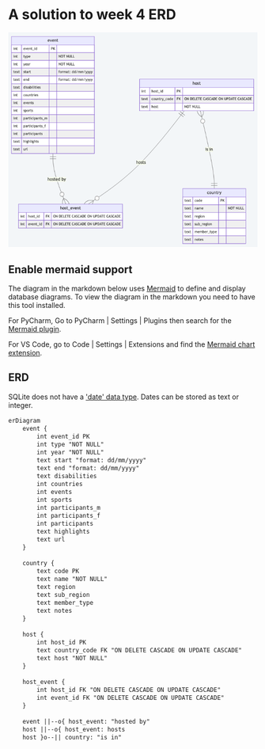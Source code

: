 # A solution to week 4 ERD

![tutorial4_erd.png](tutorial4_erd.png)

## Enable mermaid support

The diagram in the markdown below uses [Mermaid](https://mermaid.js.org/syntax/entityRelationshipDiagram.html) to define
and display database diagrams. To view the diagram in the markdown you need to have this tool installed.

For PyCharm, Go to PyCharm | Settings | Plugins then search for
the [Mermaid plugin](https://plugins.jetbrains.com/plugin/20146-mermaid).

For VS Code, go to Code | Settings | Extensions and find
the [Mermaid chart extension](https://marketplace.visualstudio.com/publishers/MermaidChart).

## ERD

SQLite does not have a ['date' data type](https://www.sqlite.org/lang_datefunc.html). Dates can be stored as text or
integer.

```mermaid
erDiagram
    event {
        int event_id PK
        int type "NOT NULL"
        int year "NOT NULL"
        text start "format: dd/mm/yyyy"
        text end "format: dd/mm/yyyy"
        text disabilities
        int countries
        int events
        int sports
        int participants_m
        int participants_f
        int participants
        text highlights
        text url
    }

    country {
        text code PK
        text name "NOT NULL"
        text region
        text sub_region
        text member_type
        text notes
    }

    host {
        int host_id PK
        text country_code FK "ON DELETE CASCADE ON UPDATE CASCADE"
        text host "NOT NULL"
    }

    host_event {
        int host_id FK "ON DELETE CASCADE ON UPDATE CASCADE"
        int event_id FK "ON DELETE CASCADE ON UPDATE CASCADE"
    }

    event ||--o{ host_event: "hosted by"
    host ||--o{ host_event: hosts
    host }o--|| country: "is in"
```